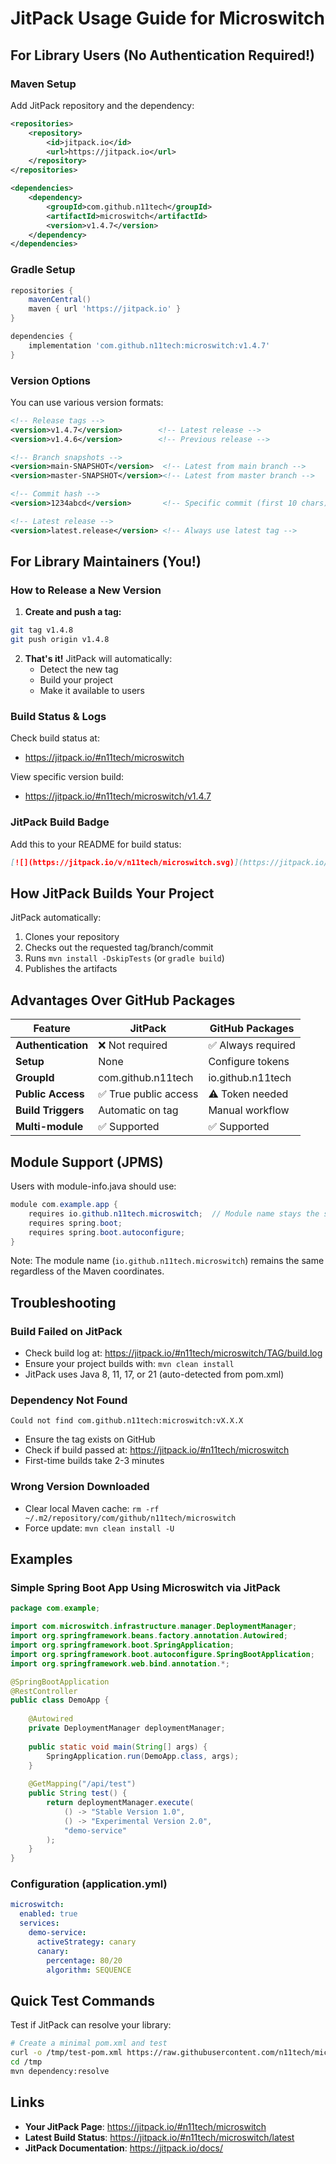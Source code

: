 # JitPack Usage Guide for Microswitch

## For Library Users (No Authentication Required!)

### Maven Setup

Add JitPack repository and the dependency:

```xml
<repositories>
    <repository>
        <id>jitpack.io</id>
        <url>https://jitpack.io</url>
    </repository>
</repositories>

<dependencies>
    <dependency>
        <groupId>com.github.n11tech</groupId>
        <artifactId>microswitch</artifactId>
        <version>v1.4.7</version>
    </dependency>
</dependencies>
```

### Gradle Setup

```gradle
repositories {
    mavenCentral()
    maven { url 'https://jitpack.io' }
}

dependencies {
    implementation 'com.github.n11tech:microswitch:v1.4.7'
}
```

### Version Options

You can use various version formats:

```xml
<!-- Release tags -->
<version>v1.4.7</version>        <!-- Latest release -->
<version>v1.4.6</version>        <!-- Previous release -->

<!-- Branch snapshots -->
<version>main-SNAPSHOT</version>  <!-- Latest from main branch -->
<version>master-SNAPSHOT</version><!-- Latest from master branch -->

<!-- Commit hash -->
<version>1234abcd</version>       <!-- Specific commit (first 10 chars) -->

<!-- Latest release -->
<version>latest.release</version> <!-- Always use latest tag -->
```

## For Library Maintainers (You!)

### How to Release a New Version

1. **Create and push a tag:**
```bash
git tag v1.4.8
git push origin v1.4.8
```

2. **That's it!** JitPack will automatically:
   - Detect the new tag
   - Build your project
   - Make it available to users

### Build Status & Logs

Check build status at:
- https://jitpack.io/#n11tech/microswitch

View specific version build:
- https://jitpack.io/#n11tech/microswitch/v1.4.7

### JitPack Build Badge

Add this to your README for build status:

```markdown
[![](https://jitpack.io/v/n11tech/microswitch.svg)](https://jitpack.io/#n11tech/microswitch)
```

## How JitPack Builds Your Project

JitPack automatically:
1. Clones your repository
2. Checks out the requested tag/branch/commit
3. Runs `mvn install -DskipTests` (or `gradle build`)
4. Publishes the artifacts

## Advantages Over GitHub Packages

| Feature | JitPack | GitHub Packages |
|---------|---------|-----------------|
| **Authentication** | ❌ Not required | ✅ Always required |
| **Setup** | None | Configure tokens |
| **GroupId** | com.github.n11tech | io.github.n11tech |
| **Public Access** | ✅ True public access | ⚠️ Token needed |
| **Build Triggers** | Automatic on tag | Manual workflow |
| **Multi-module** | ✅ Supported | ✅ Supported |

## Module Support (JPMS)

Users with module-info.java should use:

```java
module com.example.app {
    requires io.github.n11tech.microswitch;  // Module name stays the same!
    requires spring.boot;
    requires spring.boot.autoconfigure;
}
```

Note: The module name (`io.github.n11tech.microswitch`) remains the same regardless of the Maven coordinates.

## Troubleshooting

### Build Failed on JitPack
- Check build log at: https://jitpack.io/#n11tech/microswitch/TAG/build.log
- Ensure your project builds with: `mvn clean install`
- JitPack uses Java 8, 11, 17, or 21 (auto-detected from pom.xml)

### Dependency Not Found
```
Could not find com.github.n11tech:microswitch:vX.X.X
```
- Ensure the tag exists on GitHub
- Check if build passed at: https://jitpack.io/#n11tech/microswitch
- First-time builds take 2-3 minutes

### Wrong Version Downloaded
- Clear local Maven cache: `rm -rf ~/.m2/repository/com/github/n11tech/microswitch`
- Force update: `mvn clean install -U`

## Examples

### Simple Spring Boot App Using Microswitch via JitPack

```java
package com.example;

import com.microswitch.infrastructure.manager.DeploymentManager;
import org.springframework.beans.factory.annotation.Autowired;
import org.springframework.boot.SpringApplication;
import org.springframework.boot.autoconfigure.SpringBootApplication;
import org.springframework.web.bind.annotation.*;

@SpringBootApplication
@RestController
public class DemoApp {
    
    @Autowired
    private DeploymentManager deploymentManager;
    
    public static void main(String[] args) {
        SpringApplication.run(DemoApp.class, args);
    }
    
    @GetMapping("/api/test")
    public String test() {
        return deploymentManager.execute(
            () -> "Stable Version 1.0",
            () -> "Experimental Version 2.0",
            "demo-service"
        );
    }
}
```

### Configuration (application.yml)

```yaml
microswitch:
  enabled: true
  services:
    demo-service:
      activeStrategy: canary
      canary:
        percentage: 80/20
        algorithm: SEQUENCE
```

## Quick Test Commands

Test if JitPack can resolve your library:
```bash
# Create a minimal pom.xml and test
curl -o /tmp/test-pom.xml https://raw.githubusercontent.com/n11tech/microswitch/main/JITPACK_GUIDE.md
cd /tmp
mvn dependency:resolve
```

## Links

- **Your JitPack Page**: https://jitpack.io/#n11tech/microswitch
- **Latest Build Status**: https://jitpack.io/#n11tech/microswitch/latest
- **JitPack Documentation**: https://jitpack.io/docs/
